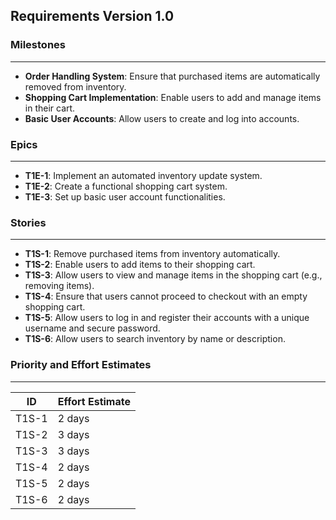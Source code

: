 ## Requirements Version 1.0

### Milestones
---
- **Order Handling System**: Ensure that purchased items are automatically removed from inventory.
- **Shopping Cart Implementation**: Enable users to add and manage items in their cart.
- **Basic User Accounts**: Allow users to create and log into accounts.

### Epics
---
- **T1E-1**: Implement an automated inventory update system.
- **T1E-2**: Create a functional shopping cart system.
- **T1E-3**: Set up basic user account functionalities.

### Stories
---
- **T1S-1**: Remove purchased items from inventory automatically.
- **T1S-2**: Enable users to add items to their shopping cart.
- **T1S-3**: Allow users to view and manage items in the shopping cart (e.g., removing items).
- **T1S-4**: Ensure that users cannot proceed to checkout with an empty shopping cart.
- **T1S-5**: Allow users to log in and register their accounts with a unique username and secure password.
- **T1S-6**: Allow users to search inventory by name or description.

### Priority and Effort Estimates
---
| **ID**   | **Effort Estimate** |
|----------|---------------------|
| T1S-1    | 2 days              |
| T1S-2    | 3 days              |
| T1S-3    | 3 days              |
| T1S-4    | 2 days              |
| T1S-5    | 2 days              |
| T1S-6    | 2 days              |
